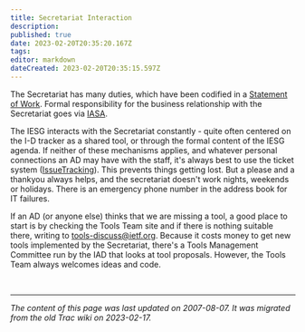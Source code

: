 ```yaml
---
title: Secretariat Interaction
description: 
published: true
date: 2023-02-20T20:35:20.167Z
tags: 
editor: markdown
dateCreated: 2023-02-20T20:35:15.597Z
---
```


 The Secretariat has many duties, which have been codified in a [Statement of Work](https://www.ietf.org/about/administration/rfps-and-contracts/). Formal responsibility for the business relationship with the Secretariat goes via [IASA](/group/iesg/iesgiasa).

The IESG interacts with the Secretariat constantly - quite often centered on the I-D tracker as a shared tool, or through the formal content of the IESG agenda. If neither of these mechanisms applies, and whatever personal connections an AD may have with the staff, it's always best to use the ticket system ([IssueTracking](/group/iesg/issuetracking)). This prevents things getting lost. But a please and a thankyou always helps, and the secretariat doesn't work nights, weekends or holidays. There is an emergency phone number in the address book for IT failures.

If an AD (or anyone else) thinks that we are missing a tool, a good place to start is by checking the Tools Team site and if there is nothing suitable there, writing to tools-discuss@ietf.org. Because it costs money to get new tools implemented by the Secretariat, there's a Tools Management Committee run by the IAD that looks at tool proposals. However, the Tools Team always welcomes ideas and code.

&nbsp;
&nbsp;
&nbsp;

---

*The content of this page was last updated on 2007-08-07. It was migrated from the old Trac wiki on 2023-02-17.*